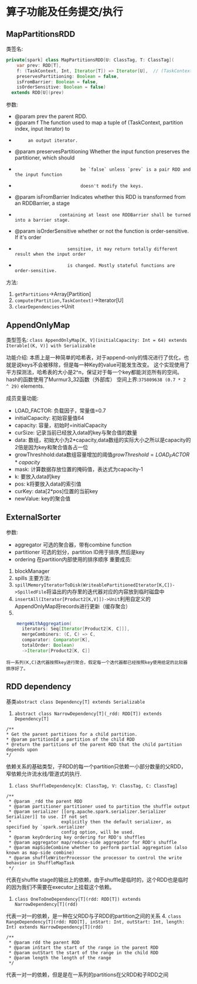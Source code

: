 # 算子功能及任务提交/执行
## MapPartitionsRDD
类签名:
``` java
private[spark] class MapPartitionsRDD[U: ClassTag, T: ClassTag](
    var prev: RDD[T],
    f: (TaskContext, Int, Iterator[T]) => Iterator[U],  // (TaskContext, partition index, iterator)
    preservesPartitioning: Boolean = false,
    isFromBarrier: Boolean = false,
    isOrderSensitive: Boolean = false)
  extends RDD[U](prev) 
```
参数:
* @param prev the parent RDD.
* @param f The function used to map a tuple of (TaskContext, partition index, input iterator) to
*          an output iterator.
* @param preservesPartitioning Whether the input function preserves the partitioner, which should
*                              be `false` unless `prev` is a pair RDD and the input function
*                              doesn't modify the keys.
* @param isFromBarrier Indicates whether this RDD is transformed from an RDDBarrier, a stage
*                      containing at least one RDDBarrier shall be turned into a barrier stage.
* @param isOrderSensitive whether or not the function is order-sensitive. If it's order
*                         sensitive, it may return totally different result when the input order
*                         is changed. Mostly stateful functions are order-sensitive.


方法:
1. `getPartitions`->Array[Partition]
2. `compute(Partition,TaskContext)`->Iterator[U]
3. `clearDependencies`->Unit

## AppendOnlyMap

类型签名:
`class AppendOnlyMap[K, V](initialCapacity: Int = 64) extends Iterable[(K, V)] with Serializable `

功能介绍:
本质上是一种简单的哈希表，对于append-only的情况进行了优化，也就是说keys不会被移除，但是每一种Key的value可能发生改变。
这个实现使用了平方探测法，哈希表的大小是2^n，保证对于每一个key都能浏览所有的空间。
hash的函数使用了Murmur3_32函数（外部库）
空间上界:`375809638 (0.7 * 2 ^ 29)` elements.

成员变量功能:
- LOAD_FACTOR: 负载因子，常量值=0.7
- initialCapacity: 初始容量值64
- capacity: 容量，初始时=initialCapacity
- curSize: 记录当前已经放入data的key与聚合值的数量
- data: 数组，初始大小为2*capacity,data数组的实际大小之所以是capacity的2倍是因为key和聚合值各占一位
- growThreshhold:data数组容量增加的阈值$growThreshold=LOAD_FACTOR*capacity$
- mask: 计算数据存放位置的掩码值，表达式为capacity-1
- k: 要放入data的key
- pos: k将要放入data的索引值
- curKey: data[2*pos]位置的当前key
- newValue: key的聚合值

## ExternalSorter
参数:
- aggregator 可选的聚合器，带有combine function
- partitioner 可选的划分，partition ID用于排序,然后是key
- ordering 在partition内部使用的排序顺序
重要成员:
1. blockManager
2. spills
主要方法:
1. `spillMemoryIteratorToDisk(WriteablePartitionedIterator[K,C])->SpilledFile`将溢出的内存里的迭代器对应的内容放到临时磁盘中
2. `insertAll(Iterator[Product2[K,V]])->Unit`利用自定义的AppendOnlyMap将records进行更新（缓存聚合）
3. 
``` java
    mergeWithAggregation(
      iterators: Seq[Iterator[Product2[K, C]]],
      mergeCombiners: (C, C) => C,
      comparator: Comparator[K],
      totalOrder: Boolean)
      ->Iterator[Product2[K, C]]
```
    将一系列(K,C)迭代器按照key进行聚合，假定每一个迭代器都已经按照key使用给定的比较器排序好了。

## RDD dependency
基类`abstract class Dependency[T] extends Serializable`

1. `abstract class NarrowDependency[T](_rdd: RDD[T]) extends Dependency[T]`

```
/**
* Get the parent partitions for a child partition.
* @param partitionId a partition of the child RDD
* @return the partitions of the parent RDD that the child partition depends upon
*/
```
依赖关系的基础类型，子RDD的每一个partition只依赖一小部分数量的父RDD，窄依赖允许流水线/管道式的执行.

1. `class ShuffleDependency[K: ClassTag, V: ClassTag, C: ClassTag]`
```
/**
 * @param _rdd the parent RDD
 * @param partitioner partitioner used to partition the shuffle output
 * @param serializer [[org.apache.spark.serializer.Serializer Serializer]] to use. If not set
 *                   explicitly then the default serializer, as specified by `spark.serializer`
 *                   config option, will be used.
 * @param keyOrdering key ordering for RDD's shuffles
 * @param aggregator map/reduce-side aggregator for RDD's shuffle
 * @param mapSideCombine whether to perform partial aggregation (also known as map-side combine)
 * @param shuffleWriterProcessor the processor to control the write behavior in ShuffleMapTask
 */
```
代表在shuffle stage的输出上的依赖，由于shuffle是临时的，这个RDD也是临时的因为我们不需要在executor上挂载这个依赖。
1. `class OneToOneDependency[T](rdd: RDD[T]) extends NarrowDependency[T](rdd)`

代表一对一的依赖，是一种在父RDD与子RDD的partition之间的关系
4. `class RangeDependency[T](rdd: RDD[T], inStart: Int, outStart: Int, length: Int) extends NarrowDependency[T](rdd)`
```
/**
 * @param rdd the parent RDD
 * @param inStart the start of the range in the parent RDD
 * @param outStart the start of the range in the child RDD
 * @param length the length of the range
 */
 ```
代表一对一的依赖，但是是在一系列的partitions在父RDD和子RDD之间